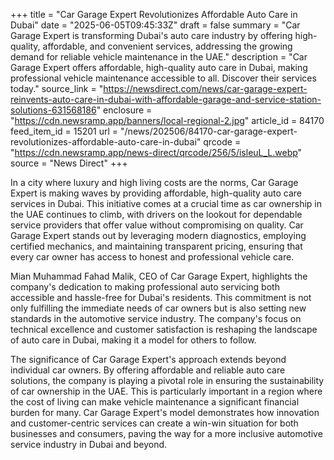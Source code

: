 +++
title = "Car Garage Expert Revolutionizes Affordable Auto Care in Dubai"
date = "2025-06-05T09:45:33Z"
draft = false
summary = "Car Garage Expert is transforming Dubai's auto care industry by offering high-quality, affordable, and convenient services, addressing the growing demand for reliable vehicle maintenance in the UAE."
description = "Car Garage Expert offers affordable, high-quality auto care in Dubai, making professional vehicle maintenance accessible to all. Discover their services today."
source_link = "https://newsdirect.com/news/car-garage-expert-reinvents-auto-care-in-dubai-with-affordable-garage-and-service-station-solutions-631568186"
enclosure = "https://cdn.newsramp.app/banners/local-regional-2.jpg"
article_id = 84170
feed_item_id = 15201
url = "/news/202506/84170-car-garage-expert-revolutionizes-affordable-auto-care-in-dubai"
qrcode = "https://cdn.newsramp.app/news-direct/qrcode/256/5/isleuL_L.webp"
source = "News Direct"
+++

<p>In a city where luxury and high living costs are the norms, Car Garage Expert is making waves by providing affordable, high-quality auto care services in Dubai. This initiative comes at a crucial time as car ownership in the UAE continues to climb, with drivers on the lookout for dependable service providers that offer value without compromising on quality. Car Garage Expert stands out by leveraging modern diagnostics, employing certified mechanics, and maintaining transparent pricing, ensuring that every car owner has access to honest and professional vehicle care.</p><p>Mian Muhammad Fahad Malik, CEO of Car Garage Expert, highlights the company's dedication to making professional auto servicing both accessible and hassle-free for Dubai's residents. This commitment is not only fulfilling the immediate needs of car owners but is also setting new standards in the automotive service industry. The company's focus on technical excellence and customer satisfaction is reshaping the landscape of auto care in Dubai, making it a model for others to follow.</p><p>The significance of Car Garage Expert's approach extends beyond individual car owners. By offering affordable and reliable auto care solutions, the company is playing a pivotal role in ensuring the sustainability of car ownership in the UAE. This is particularly important in a region where the cost of living can make vehicle maintenance a significant financial burden for many. Car Garage Expert's model demonstrates how innovation and customer-centric services can create a win-win situation for both businesses and consumers, paving the way for a more inclusive automotive service industry in Dubai and beyond.</p>